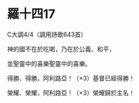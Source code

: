 # 羅十四17

C大調4/4（調用詩歌643首）

神的國不在於吃喝，乃在於公義、和平，

並聖靈中的喜樂聖靈中的喜樂。

得勝、得勝，阿利路亞！（×3）基督已經得勝！

榮耀、榮耀，阿利路亞！（×3）榮耀歸於主名！